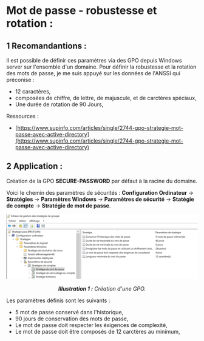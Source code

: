 # Mot de passe - robustesse et rotation  :

## 1 Recomandantions :
Il est possible de définir ces paramètres via des GPO depuis Windows server sur l'ensemble d'un domaine.
Pour définir la robustesse et la rotation des mots de passe, je me suis appuyé sur les données de l'ANSSI qui préconise :

* 12 caractères,
* composées de chiffre, de lettre, de majuscule, et de carctères spéciaux,
* Une durée de rotation de 90 Jours,

Ressources :

* [https://www.supinfo.com/articles/single/2744-gpo-strategie-mot-passe-avec-active-directory](https://www.supinfo.com/articles/single/2744-gpo-strategie-mot-passe-avec-active-directory)

## 2 Application :

Création de la GPO **SECURE-PASSWORD** par défaut à la racine du domaine.

Voici le chemin des paramètres de sécurités :
**Configuration Ordinateur** -> **Stratégies** -> **Paramètres Windows** -> **Paramètres de sécurité** -> **Statégie de compte** -> **Stratégie de mot de passe**.

![img](../images/Windows/Password/GPO.png)
<div align="center">
	<i><b>Illustration 1 :</b> Création d'une GPO.</i>
</div>

Les paramètres définis sont les suivants :

* 5 mot de passe conservé dans l'historique,
* 90 jours de conservation des mots de passe,
* Le mot de passe doit respecter les éxigences de complexité,
* Le mot de passe doit être composés de 12 carctères au minimum,